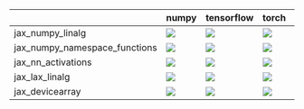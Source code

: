 |                               | numpy                                                                                                                                                                                | tensorflow                                                                                                                                                                           | torch                                                                                                                                                                                | jax                                                                                                                                                                                  |
|:------------------------------|:-------------------------------------------------------------------------------------------------------------------------------------------------------------------------------------|:-------------------------------------------------------------------------------------------------------------------------------------------------------------------------------------|:-------------------------------------------------------------------------------------------------------------------------------------------------------------------------------------|:-------------------------------------------------------------------------------------------------------------------------------------------------------------------------------------|
| jax_numpy_linalg              | <a href="test_dashboards/Jax Frontend/submodules/jax_numpy_linalg.md" rel="noopener noreferrer" target="_blank"><img src=https://img.shields.io/badge/-failure-red></a>              | <a href="test_dashboards/Jax Frontend/submodules/jax_numpy_linalg.md" rel="noopener noreferrer" target="_blank"><img src=https://img.shields.io/badge/-failure-red></a>              | <a href="test_dashboards/Jax Frontend/submodules/jax_numpy_linalg.md" rel="noopener noreferrer" target="_blank"><img src=https://img.shields.io/badge/-success-success></a>          | <a href="test_dashboards/Jax Frontend/submodules/jax_numpy_linalg.md" rel="noopener noreferrer" target="_blank"><img src=https://img.shields.io/badge/-success-success></a>          |
| jax_numpy_namespace_functions | <a href="test_dashboards/Jax Frontend/submodules/jax_numpy_namespace_functions.md" rel="noopener noreferrer" target="_blank"><img src=https://img.shields.io/badge/-failure-red></a> | <a href="test_dashboards/Jax Frontend/submodules/jax_numpy_namespace_functions.md" rel="noopener noreferrer" target="_blank"><img src=https://img.shields.io/badge/-failure-red></a> | <a href="test_dashboards/Jax Frontend/submodules/jax_numpy_namespace_functions.md" rel="noopener noreferrer" target="_blank"><img src=https://img.shields.io/badge/-failure-red></a> | <a href="test_dashboards/Jax Frontend/submodules/jax_numpy_namespace_functions.md" rel="noopener noreferrer" target="_blank"><img src=https://img.shields.io/badge/-failure-red></a> |
| jax_nn_activations            | <a href="test_dashboards/Jax Frontend/submodules/jax_nn_activations.md" rel="noopener noreferrer" target="_blank"><img src=https://img.shields.io/badge/-failure-red></a>            | <a href="test_dashboards/Jax Frontend/submodules/jax_nn_activations.md" rel="noopener noreferrer" target="_blank"><img src=https://img.shields.io/badge/-failure-red></a>            | <a href="test_dashboards/Jax Frontend/submodules/jax_nn_activations.md" rel="noopener noreferrer" target="_blank"><img src=https://img.shields.io/badge/-failure-red></a>            | <a href="test_dashboards/Jax Frontend/submodules/jax_nn_activations.md" rel="noopener noreferrer" target="_blank"><img src=https://img.shields.io/badge/-failure-red></a>            |
| jax_lax_linalg                | <a href="test_dashboards/Jax Frontend/submodules/jax_lax_linalg.md" rel="noopener noreferrer" target="_blank"><img src=https://img.shields.io/badge/-success-success></a>            | <a href="test_dashboards/Jax Frontend/submodules/jax_lax_linalg.md" rel="noopener noreferrer" target="_blank"><img src=https://img.shields.io/badge/-success-success></a>            | <a href="test_dashboards/Jax Frontend/submodules/jax_lax_linalg.md" rel="noopener noreferrer" target="_blank"><img src=https://img.shields.io/badge/-success-success></a>            | <a href="test_dashboards/Jax Frontend/submodules/jax_lax_linalg.md" rel="noopener noreferrer" target="_blank"><img src=https://img.shields.io/badge/-success-success></a>            |
| jax_devicearray               | <a href="test_dashboards/Jax Frontend/submodules/jax_devicearray.md" rel="noopener noreferrer" target="_blank"><img src=https://img.shields.io/badge/-failure-red></a>               | <a href="test_dashboards/Jax Frontend/submodules/jax_devicearray.md" rel="noopener noreferrer" target="_blank"><img src=https://img.shields.io/badge/-failure-red></a>               | <a href="test_dashboards/Jax Frontend/submodules/jax_devicearray.md" rel="noopener noreferrer" target="_blank"><img src=https://img.shields.io/badge/-failure-red></a>               | <a href="test_dashboards/Jax Frontend/submodules/jax_devicearray.md" rel="noopener noreferrer" target="_blank"><img src=https://img.shields.io/badge/-failure-red></a>               |